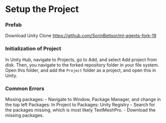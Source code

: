 # Setup the Project

### Prefab

Download Unity
Clone https://github.com/SorinBetisor/ml-agents-fork-19

### Initialization of Project

In Unity Hub, navigate to Projects, go to Add, and select Add project from disk. Then, you navigate to the forked repository folder in your file system. Open this folder, and add the `Project` folder as a project, and open this in Unity.

### Common Errors

Missing packages:
	- Navigate to Window, Package Manager, and change in the top left Packages: In Project to Packages: Unity Registry
	- Search for the packages missing, which is most likely TextMeshPro.
	- Download the missing packages.